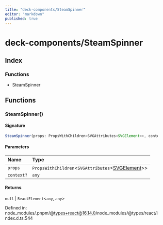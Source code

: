 ```yaml
---
title: "deck-components/SteamSpinner"
editor: "markdown"
published: true
---
```


# deck-components/SteamSpinner

## Index

### Functions

- SteamSpinner

## Functions

### SteamSpinner()

#### Signature

```ts
SteamSpinner(props: PropsWithChildren<SVGAttributes<SVGElement>>, context?: any): null | ReactElement<any, any>
```

#### Parameters

| Name | Type |
| :------ | :------ |
| `props` | `PropsWithChildren`\<`SVGAttributes`\<[SVGElement]( https://developer.mozilla.org/en-US/docs/Web/API/SVGElement )\>\> |
| `context?` | `any` |

#### Returns

`null` \| `ReactElement`\<`any`, `any`\>

Defined in:  node\_modules/.pnpm/@types+react@16.14.0/node\_modules/@types/react/index.d.ts:544
